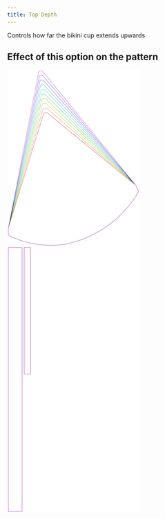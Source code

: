 ```yaml
---
title: Top Depth
---
```


Controls how far the bikini cup extends upwards

## Effect of this option on the pattern

![This image shows the effect of this option by superimposing several variants that have a different value for this option](bee_topdepth_sample.svg "Effect of this option on the pattern")
